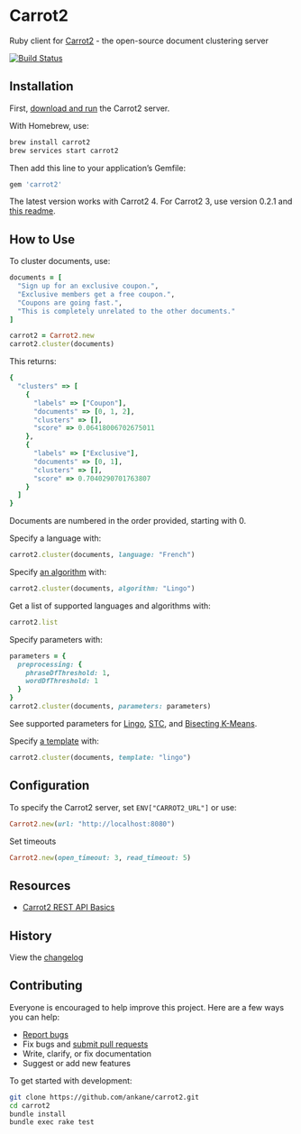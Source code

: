 # Carrot2

Ruby client for [Carrot2](https://github.com/carrot2/carrot2) - the open-source document clustering server

[![Build Status](https://travis-ci.org/ankane/carrot2.svg?branch=master)](https://travis-ci.org/ankane/carrot2)

## Installation

First, [download and run](https://github.com/carrot2/carrot2#installation) the Carrot2 server.

With Homebrew, use:

```sh
brew install carrot2
brew services start carrot2
```

Then add this line to your application’s Gemfile:

```ruby
gem 'carrot2'
```

The latest version works with Carrot2 4. For Carrot2 3, use version 0.2.1 and [this readme](https://github.com/ankane/carrot2/blob/v0.2.1/README.md).

## How to Use

To cluster documents, use:

```ruby
documents = [
  "Sign up for an exclusive coupon.",
  "Exclusive members get a free coupon.",
  "Coupons are going fast.",
  "This is completely unrelated to the other documents."
]

carrot2 = Carrot2.new
carrot2.cluster(documents)
```

This returns:

```ruby
{
  "clusters" => [
    {
      "labels" => ["Coupon"],
      "documents" => [0, 1, 2],
      "clusters" => [],
      "score" => 0.06418006702675011
    },
    {
      "labels" => ["Exclusive"],
      "documents" => [0, 1],
      "clusters" => [],
      "score" => 0.7040290701763807
    }
  ]
}
```

Documents are numbered in the order provided, starting with 0.

Specify a language with:

```ruby
carrot2.cluster(documents, language: "French")
```

Specify [an algorithm](https://carrot2.github.io/release/4.0.0/doc/algorithms/) with:

```ruby
carrot2.cluster(documents, algorithm: "Lingo")
```

Get a list of supported languages and algorithms with:

```ruby
carrot2.list
```

Specify parameters with:

```ruby
parameters = {
  preprocessing: {
    phraseDfThreshold: 1,
    wordDfThreshold: 1
  }
}
carrot2.cluster(documents, parameters: parameters)
```

See supported parameters for [Lingo](https://carrot2.github.io/release/4.0.0/doc/lingo-attributes/), [STC](https://carrot2.github.io/release/4.0.0/doc/stc-attributes/), and [Bisecting K-Means](https://carrot2.github.io/release/4.0.0/doc/kmeans-attributes/).

Specify [a template](https://carrot2.github.io/release/4.0.0/doc/dcs-templates/) with:

```ruby
carrot2.cluster(documents, template: "lingo")
```

## Configuration

To specify the Carrot2 server, set `ENV["CARROT2_URL"]` or use:

```ruby
Carrot2.new(url: "http://localhost:8080")
```

Set timeouts

```ruby
Carrot2.new(open_timeout: 3, read_timeout: 5)
```

## Resources

- [Carrot2 REST API Basics](https://carrot2.github.io/release/4.0.0/doc/rest-api-basics/)

## History

View the [changelog](https://github.com/ankane/carrot2/blob/master/CHANGELOG.md)

## Contributing

Everyone is encouraged to help improve this project. Here are a few ways you can help:

- [Report bugs](https://github.com/ankane/carrot2/issues)
- Fix bugs and [submit pull requests](https://github.com/ankane/carrot2/pulls)
- Write, clarify, or fix documentation
- Suggest or add new features

To get started with development:

```sh
git clone https://github.com/ankane/carrot2.git
cd carrot2
bundle install
bundle exec rake test
```
